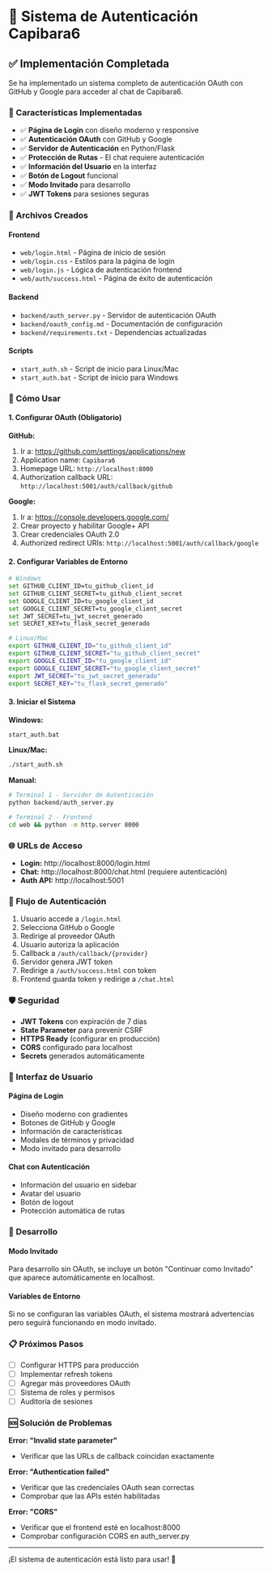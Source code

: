 # 🔐 Sistema de Autenticación Capibara6

## ✅ Implementación Completada

Se ha implementado un sistema completo de autenticación OAuth con GitHub y Google para acceder al chat de Capibara6.

### 🎯 Características Implementadas

- ✅ **Página de Login** con diseño moderno y responsive
- ✅ **Autenticación OAuth** con GitHub y Google
- ✅ **Servidor de Autenticación** en Python/Flask
- ✅ **Protección de Rutas** - El chat requiere autenticación
- ✅ **Información del Usuario** en la interfaz
- ✅ **Botón de Logout** funcional
- ✅ **Modo Invitado** para desarrollo
- ✅ **JWT Tokens** para sesiones seguras

### 📁 Archivos Creados

#### Frontend
- `web/login.html` - Página de inicio de sesión
- `web/login.css` - Estilos para la página de login
- `web/login.js` - Lógica de autenticación frontend
- `web/auth/success.html` - Página de éxito de autenticación

#### Backend
- `backend/auth_server.py` - Servidor de autenticación OAuth
- `backend/oauth_config.md` - Documentación de configuración
- `backend/requirements.txt` - Dependencias actualizadas

#### Scripts
- `start_auth.sh` - Script de inicio para Linux/Mac
- `start_auth.bat` - Script de inicio para Windows

### 🚀 Cómo Usar

#### 1. Configurar OAuth (Obligatorio)

**GitHub:**
1. Ir a: https://github.com/settings/applications/new
2. Application name: `Capibara6`
3. Homepage URL: `http://localhost:8000`
4. Authorization callback URL: `http://localhost:5001/auth/callback/github`

**Google:**
1. Ir a: https://console.developers.google.com/
2. Crear proyecto y habilitar Google+ API
3. Crear credenciales OAuth 2.0
4. Authorized redirect URIs: `http://localhost:5001/auth/callback/google`

#### 2. Configurar Variables de Entorno

```bash
# Windows
set GITHUB_CLIENT_ID=tu_github_client_id
set GITHUB_CLIENT_SECRET=tu_github_client_secret
set GOOGLE_CLIENT_ID=tu_google_client_id
set GOOGLE_CLIENT_SECRET=tu_google_client_secret
set JWT_SECRET=tu_jwt_secret_generado
set SECRET_KEY=tu_flask_secret_generado

# Linux/Mac
export GITHUB_CLIENT_ID="tu_github_client_id"
export GITHUB_CLIENT_SECRET="tu_github_client_secret"
export GOOGLE_CLIENT_ID="tu_google_client_id"
export GOOGLE_CLIENT_SECRET="tu_google_client_secret"
export JWT_SECRET="tu_jwt_secret_generado"
export SECRET_KEY="tu_flask_secret_generado"
```

#### 3. Iniciar el Sistema

**Windows:**
```cmd
start_auth.bat
```

**Linux/Mac:**
```bash
./start_auth.sh
```

**Manual:**
```bash
# Terminal 1 - Servidor de Autenticación
python backend/auth_server.py

# Terminal 2 - Frontend
cd web && python -m http.server 8000
```

### 🌐 URLs de Acceso

- **Login:** http://localhost:8000/login.html
- **Chat:** http://localhost:8000/chat.html (requiere autenticación)
- **Auth API:** http://localhost:5001

### 🔄 Flujo de Autenticación

1. Usuario accede a `/login.html`
2. Selecciona GitHub o Google
3. Redirige al proveedor OAuth
4. Usuario autoriza la aplicación
5. Callback a `/auth/callback/{provider}`
6. Servidor genera JWT token
7. Redirige a `/auth/success.html` con token
8. Frontend guarda token y redirige a `/chat.html`

### 🛡️ Seguridad

- **JWT Tokens** con expiración de 7 días
- **State Parameter** para prevenir CSRF
- **HTTPS Ready** (configurar en producción)
- **CORS** configurado para localhost
- **Secrets** generados automáticamente

### 🎨 Interfaz de Usuario

#### Página de Login
- Diseño moderno con gradientes
- Botones de GitHub y Google
- Información de características
- Modales de términos y privacidad
- Modo invitado para desarrollo

#### Chat con Autenticación
- Información del usuario en sidebar
- Avatar del usuario
- Botón de logout
- Protección automática de rutas

### 🔧 Desarrollo

#### Modo Invitado
Para desarrollo sin OAuth, se incluye un botón "Continuar como Invitado" que aparece automáticamente en localhost.

#### Variables de Entorno
Si no se configuran las variables OAuth, el sistema mostrará advertencias pero seguirá funcionando en modo invitado.

### 📋 Próximos Pasos

- [ ] Configurar HTTPS para producción
- [ ] Implementar refresh tokens
- [ ] Agregar más proveedores OAuth
- [ ] Sistema de roles y permisos
- [ ] Auditoría de sesiones

### 🆘 Solución de Problemas

**Error: "Invalid state parameter"**
- Verificar que las URLs de callback coincidan exactamente

**Error: "Authentication failed"**
- Verificar que las credenciales OAuth sean correctas
- Comprobar que las APIs estén habilitadas

**Error: "CORS"**
- Verificar que el frontend esté en localhost:8000
- Comprobar configuración CORS en auth_server.py

---

¡El sistema de autenticación está listo para usar! 🎉

